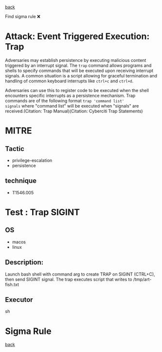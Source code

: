 
[back](../index.md)

Find sigma rule :x: 

# Attack: Event Triggered Execution: Trap 

Adversaries may establish persistence by executing malicious content triggered by an interrupt signal. The <code>trap</code> command allows programs and shells to specify commands that will be executed upon receiving interrupt signals. A common situation is a script allowing for graceful termination and handling of common keyboard interrupts like <code>ctrl+c</code> and <code>ctrl+d</code>.

Adversaries can use this to register code to be executed when the shell encounters specific interrupts as a persistence mechanism. Trap commands are of the following format <code>trap 'command list' signals</code> where "command list" will be executed when "signals" are received.(Citation: Trap Manual)(Citation: Cyberciti Trap Statements)

# MITRE
## Tactic
  - privilege-escalation
  - persistence


## technique
  - T1546.005


# Test : Trap SIGINT
## OS
  - macos
  - linux


## Description:
Launch bash shell with command arg to create TRAP on SIGINT (CTRL+C), then send SIGINT signal.
The trap executes script that writes to /tmp/art-fish.txt


## Executor
sh

# Sigma Rule


[back](../index.md)

